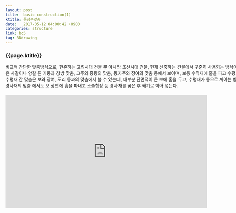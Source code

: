 ```yaml
---
layout: post
title:  basic construction(1)
ktitle: 통장부맞춤
date:   2017-05-12 04:00:42 +0900
categories: structure
link: bc5
tag: 3Ddrawing
---
```


<div style="width:900px; margin:0px auto">

<h3>
	{{page.ktitle}}
</h3>

<p style="line-height: 160%">
	
비교적 간단한 맞춤방식으로, 현존하는 고려시대 건물 뿐 아니라 조선시대 건물, 현재 신축하는
건물에서 꾸준히 사용되는 방식이다. 수직재와 수평재 간 맞춤은 사갈이나 양갈 튼 기둥과 창방
맞춤, 고주와 종량의 맞춤, 동자주와 장여의 맞춤 등에서 보이며, 보통 수직재에 홈을 파고 수평재가
통으로 끼워 결구된다. 수평재 간 맞춤은 보와 장여, 도리 등과의 맞춤에서 볼 수 있는데, 대부분
단면적이 큰 보에 홈을 두고, 수평재가 통으로 끼이는 방식으로 맞춰진다. 수평재와 경사재의 맞춤
에서도 보 상면에 홈을 파내고 소슬합장 등 경사재를 꽂은 후 쐐기로 박아 넣는다.
	
</p>	
</div>	

<div style="text-align:center; margin:20px 0px 30px 0px; display: block;">

<iframe width="640" height="360" src="https://www.youtube.com/embed/vlV7NHXANqk" frameborder="0" allowfullscreen></iframe>

</div>
